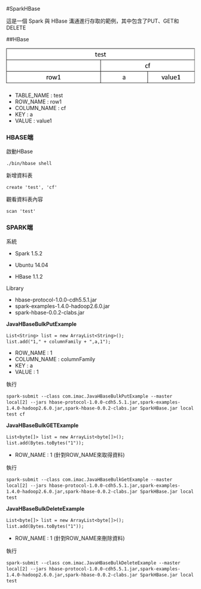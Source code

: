 #SparkHBase

這是一個 Spark 與 HBase 溝通進行存取的範例，其中包含了PUT、GET和DELETE



##HBase

![](./images/hbase.png)
 

* TABLE_NAME : test
* ROW_NAME : row1
* COLUMN_NAME : cf
* KEY : a
* VALUE : value1



### HBASE端

啟動HBase
```
./bin/hbase shell

```
新增資料表

```
create 'test', 'cf'
```
觀看資料表內容

```
scan 'test'
```

### SPARK端

系統

* Spark 1.5.2

* Ubuntu 14.04

* HBase 1.1.2

Library

* hbase-protocol-1.0.0-cdh5.5.1.jar 
* spark-examples-1.4.0-hadoop2.6.0.jar
* spark-hbase-0.0.2-clabs.jar




**JavaHBaseBulkPutExample**

```
List<String> list = new ArrayList<String>();
list.add("1," + columnFamily + ",a,1");
```

* ROW_NAME : 1
* COLUMN_NAME : columnFamily
* KEY : a
* VALUE : 1

執行

```
spark-submit --class com.imac.JavaHBaseBulkPutExample --master local[2] --jars hbase-protocol-1.0.0-cdh5.5.1.jar,spark-examples-1.4.0-hadoop2.6.0.jar,spark-hbase-0.0.2-clabs.jar SparkHBase.jar local test cf
```


**JavaHBaseBulkGETExample**

```
List<byte[]> list = new ArrayList<byte[]>();
list.add(Bytes.toBytes("1"));
```
* ROW_NAME : 1  (針對ROW_NAME來取得資料)

 
執行

```
spark-submit --class com.imac.JavaHBaseBulkGetExample --master local[2] --jars hbase-protocol-1.0.0-cdh5.5.1.jar,spark-examples-1.4.0-hadoop2.6.0.jar,spark-hbase-0.0.2-clabs.jar SparkHBase.jar local test
```

**JavaHBaseBulkDeleteExample**


```
List<byte[]> list = new ArrayList<byte[]>();
list.add(Bytes.toBytes("1"));
```
* ROW_NAME : 1  (針對ROW_NAME來刪除資料)

執行

```
spark-submit --class com.imac.JavaHBaseBulkDeleteExample --master local[2] --jars hbase-protocol-1.0.0-cdh5.5.1.jar,spark-examples-1.4.0-hadoop2.6.0.jar,spark-hbase-0.0.2-clabs.jar SparkHBase.jar local test
```

